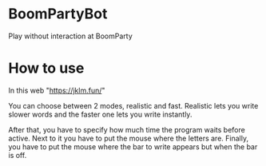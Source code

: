 # BoomPartyBot
Play without interaction at BoomParty

# How to use
In this web "https://jklm.fun/" 

You can choose between 2 modes, realistic and fast. Realistic lets you write slower words and the faster one lets you write instantly.

After that, you have to specify how much time the program waits before active.
Next to it you have to put the mouse where the letters are.
Finally, you have to put the mouse where the bar to write appears but when the bar is off.
